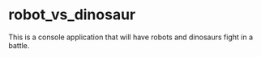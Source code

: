 # robot_vs_dinosaur
This is a console application that will have robots and dinosaurs fight in a battle. 
